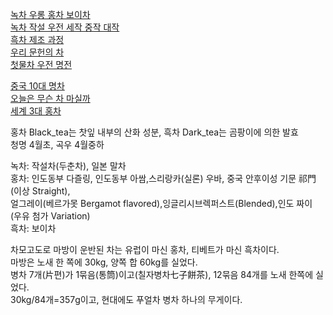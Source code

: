 [녹차 우롱 홍차 보이차](https://m.blog.naver.com/healthy_foodist/222680115179)  
[녹차 작설 우전 세작 중작 대작](https://brunch.co.kr/@brunch3auo/42)  
[흑차 제조 과정](https://blog.naver.com/geomri/221228913819)  
[우리 문헌의 차](https://blog.naver.com/and002/110007712824)  
[첫물차 우전 명전](https://brunch.co.kr/@kahn/362)  
  
[중국 10대 명차](https://brunch.co.kr/brunchbook/chinatea)  
[오늘은 무슨 차 마실까](https://brunch.co.kr/brunchbook/dadadtea)  
[세계 3대 홍차](https://m.blog.naver.com/tivine/221646452626)  
[]()  
  
홍차 Black_tea는 찻잎 내부의 산화 성분, 흑차 Dark_tea는 곰팡이에 의한 발효  
청명 4월초, 곡우 4월중하  
  
녹차: 작설차(두춘차), 일본 말차  
홍차: 인도동부 다즐링, 인도동부 아쌈,스리랑카(실론) 우바, 중국 안후이성 기문 祁門(이상 Straight),  
 얼그레이(베르가못 Bergamot flavored),잉글리시브렉퍼스트(Blended),인도 짜이 (우유 첨가 Variation)  
흑차: 보이차  
  
차모고도로 마방이 운반된 차는 유럽이 마신 홍차, 티베트가 마신 흑차이다.  
마방은 노새 한 쪽에 30kg, 양쪽 합 60kg를 실었다.  
병차 7개(片편)가 1묶음(통筒)이고(칠자병차七子餅茶), 12묶음 84개를 노새 한쪽에 실었다.  
30kg/84개=357g이고, 현대에도 푸얼차 병차 하나의 무게이다.   
